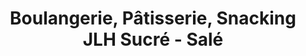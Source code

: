 ---
title: "Boulangerie, Pâtisserie, Snacking JLH Sucré - Salé"
url: /eysines/boulangerie-patisserie-snacking-jlh-sucre-sale/
shop: boulangerie
---